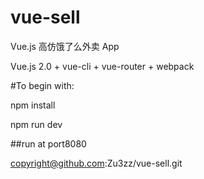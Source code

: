 # vue-sell
Vue.js 高仿饿了么外卖 App 

Vue.js 2.0 + vue-cli + vue-router + webpack

#To begin with:

npm install

npm run dev

##run at port8080

copyright@github.com:Zu3zz/vue-sell.git
